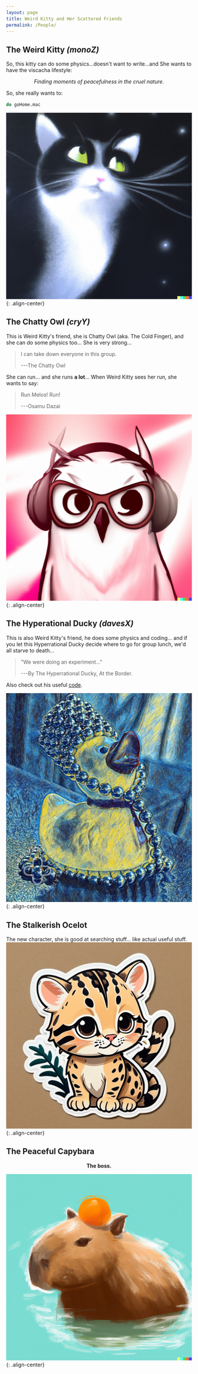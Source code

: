 ```yaml
---
layout: page
title: Weird Kitty and Her Scattered Friends
permalink: /People/
---
```


## The Weird Kitty  _(monoZ)_
So, this kitty can do some physics...doesn't want to write...and She wants to have the viscacha lifestyle:

<p align="center"> <em>Finding moments of peacefulness in the cruel nature.</em> </p>

So, she really wants to:
```sh
do goHome.mac
```
![placeholder](/Pic/kitty.jpeg){: .align-center}

## The Chatty Owl  _(cryY)_
This is Weird Kitty's friend, she is Chatty Owl (aka. The Cold Finger), and she can do some physics too... She is very strong...  

> I can take down everyone in this group.
> 
> ---The Chatty Owl

She can run... and she runs **a lot**... When Weird Kitty sees her run, she wants to say:
>Run Melos! Run!
>
>---Osamu Dazai

![placeholder](/Pic/owl.jpeg){: .align-center}

## The Hyperational Ducky   _(davesX)_
This is also Weird Kitty's friend, he does some physics and coding... and if you let this Hyperrational Ducky decide where to go for group lunch, we'd all starve to death...
> "We were doing an experiment..."
> 
> ---By The Hyperrational Ducky, At the Border.


Also check out his useful <a href="https://github.com/Dobrowod?tab=repositories">code</a>.

![placeholder](/Pic/duck.jpeg){: .align-center}

## The Stalkerish Ocelot
The new character, she is good at searching stuff... like actual useful stuff. 
![placeholder](/Pic/ocelot.jpeg){: .align-center}

## The Peaceful Capybara

<p align="center"><b>The boss.</b></p>


![placeholder](/Pic/capybara.jpeg){: .align-center}
